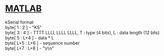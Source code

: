 [MATLAB](https://github.com/Hom-Wang/MATLAB)
========

kSerial format  
byte[   1 :   2 ] - "KS"  
byte[   3 :   4 ] - TTTT LLLL LLLL LLLL, T : type (4 bits), L : data length (12 bits)  
byte[   5 : L+4 ] - data * L  
byte[ L+5 : L+6 ] - sequence number  
byte[ L+7 : L+8 ] - "\r\n"  
